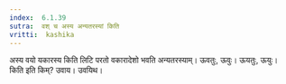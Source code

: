 ```yaml
---
index:  6.1.39
sutra:  वश् च अस्य अन्यतरस्यां किति
vritti:  kashika 
---
```


अस्य वयो यकारस्य किति लिटि परतो वकारादेशो भवति अन्यतरस्याम्। ऊवतुः, ऊवुः। ऊयतुः, ऊयुः। किति इति किम्? उवाय। उवयिथ।

